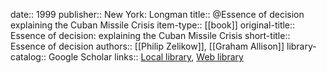 date:: 1999
publisher:: New York: Longman
title:: @Essence of decision explaining the Cuban Missile Crisis
item-type:: [[book]]
original-title:: Essence of decision: explaining the Cuban Missile Crisis
short-title:: Essence of decision
authors:: [[Philip Zelikow]], [[Graham Allison]]
library-catalog:: Google Scholar
links:: [Local library](zotero://select/library/items/R6XFKX7T), [Web library](https://www.zotero.org/users/6520516/items/R6XFKX7T)
